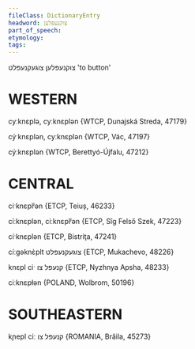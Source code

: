 ```yaml
---
fileClass: DictionaryEntry
headword: צוקנעפּלען
part_of_speech: 
etymology: 
tags: 
---
```

צוקנעפּלען
צוגעקנעפּלט
'to button'

WESTERN
========

cyːknɛplə, cyːknɛplən {WTCP, Dunajská Streda, 47179}

cýˑknɛplən, cyːknɛplən {WTCP, Vác, 47197}

cýːknɛplən {WTCP, Berettyó-Újfalu, 47212}

CENTRAL
========

ciˑknɛplʲən {ETCP, Teiuș, 46233}

cíːknɛplən, ciːknɛplʲən {ETCP, Sîg Felső Szek, 47223}

cíˑknɛplən {ETCP, Bistriţa, 47241}

cíːgəknɛ̀plt צוגעקנעפּלט {ETCP, Mukachevo, 48226}

knɛpl ciˑ קנעפּל צו {ETCP, Nyzhnya Apsha, 48233}

ciːknɛpɫən {POLAND, Wolbrom, 50196}

SOUTHEASTERN
==============

kɲepl ciː קנעפּל צו {ROMANIA, Brăila, 45273}
